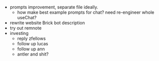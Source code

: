 - prompts improvement, separate file ideally.
  - how make best example prompts for chat? need re-engineer whole useChat?
- rewrite website Brick bot description
- try out remnote
- investing
  - reply zfellows
  - follow up lucas
  - follow up ann
  - antler and shit?
  